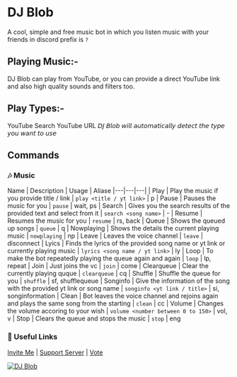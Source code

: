 # DJ Blob
A cool, simple and free music bot in which you listen music with your friends in discord prefix is `?`

## Playing Music:-
DJ Blob can play from YouTube, or you can provide a direct YouTube link and also high quality sounds and filters too.

## Play Types:-
YouTube Search
YouTube URL
𝘋𝘑 𝘉𝘭𝘰𝘣 𝘸𝘪𝘭𝘭 𝘢𝘶𝘵𝘰𝘮𝘢𝘵𝘪𝘤𝘢𝘭𝘭𝘺 𝘥𝘦𝘵𝘦𝘤𝘵 𝘵𝘩𝘦 𝘵𝘺𝘱𝘦 𝘺𝘰𝘶 𝘸𝘢𝘯𝘵 𝘵𝘰 𝘶𝘴𝘦

## Commands

### 🎶 Music
Name | Description | Usage | Aliase
|---|---|---|
| Play | Play the music if you provide title / link | `play <title / yt link>` | p
| Pause | Pauses the music for you | `pause` | wait, ps
| Search | Gives you the search results of the provided text and select from it | `search <song name>` | -
| Resume | Resumes the music for you | `resume` | rs, back
| Queue | Shows the queued up songs | `queue` | q
| Nowplaying | Shows the details the current playing music | `nowplaying` | np
| Leave | Leaves the voice channel | `leave` | disconnect
| Lyics | Finds the lyrics of the provided song name or yt link or currently playing music | `lyrics <song name / yt link>` | ly
| Loop | To make the bot repeatedly playing the queue again and again | `loop` | lp, repeat
| Join | Just joins the vc | `join` | come
| Clearqueue | Clear the currently playing quque | `clearqueue` | cq
| Shuffle | Shuffle the queue for you | `shuffle` | sf, shufflequeue
| Songinfo | Give the information of the song with the provided yt link or song name | `songinfo <yt link / title>` | si, songinformation
| Clean | Bot leaves the voice channel and rejoins again and plays the same song from the starting | `clean` | cc
| Volume | Changes the volume accoring to your wish | `volume <number between 0 to 150>` | vol, v
| Stop | Clears the queue and stops the music | `stop` | eng


### 🔗 Useful Links
[Invite Me](https://discord.com/oauth2/authorize?client_id=786209866946838528&permissions=53833024&scope=bot) | [Support Server](https://discord.gg/RWSEj6JrjJ) | [Vote](https://top.gg/bot/786209866946838528/vote)

<a href="https://top.gg/bot/786209866946838528">
    <img src="https://top.gg/api/widget/786209866946838528.svg" alt="DJ Blob" />
</a> 
